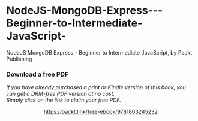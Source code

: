 # NodeJS-MongoDB-Express---Beginner-to-Intermediate-JavaScript-
NodeJS MongoDB Express - Beginner to Intermediate JavaScript, by Packt Publishing
### Download a free PDF

 <i>If you have already purchased a print or Kindle version of this book, you can get a DRM-free PDF version at no cost.<br>Simply click on the link to claim your free PDF.</i>
<p align="center"> <a href="https://packt.link/free-ebook/9781803245232">https://packt.link/free-ebook/9781803245232 </a> </p>